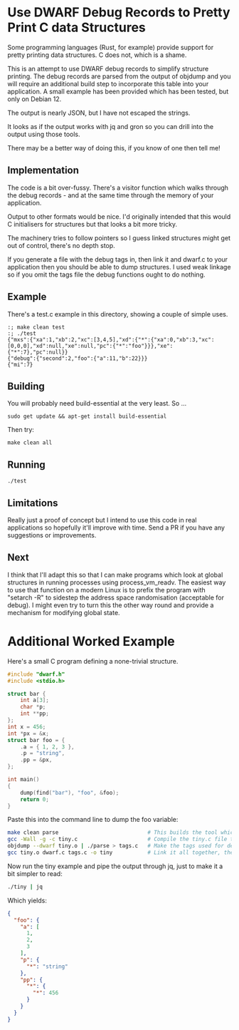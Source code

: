 # Use DWARF Debug Records to Pretty Print C data Structures

Some programming languages (Rust, for example) provide support for pretty
printing data structures. C does not, which is a shame.

This is an attempt to use DWARF debug records to simplify structure
printing. The debug records are parsed from the output of objdump and you
will require an additional build step to incorporate this table into your
application. A small example has been provided which has been tested,
but only on Debian 12.

The output is nearly JSON, but I have not escaped the strings.

It looks as if the output works with jq and gron so you can drill into
the output using those tools.

There may be a better way of doing this, if you know of one then tell me!

## Implementation

The code is a bit over-fussy. There's a visitor function which walks
through the debug records - and at the same time through the memory of
your application.

Output to other formats would be nice. I'd originally intended that this
would C initialisers for structures but that looks a bit more tricky.

The machinery tries to follow pointers so I guess linked structures
might get out of control, there's no depth stop.

If you generate a file with the debug tags in, then link it and dwarf.c
to your application then you should be able to dump structures. I used
weak linkage so if you omit the tags file the debug functions ought to
do nothing.

## Example

There's a test.c example in this directory, showing a couple of simple
uses.

```
:; make clean test
:; ./test
{"mxs":{"xa":1,"xb":2,"xc":[3,4,5],"xd":{"*":{"xa":0,"xb":3,"xc":[0,0,0],"xd":null,"xe":null,"pc":{"*":"foo"}}},"xe":{"*":7},"pc":null}}
{"debug":{"second":2,"foo":{"a":11,"b":22}}}
{"mi":7}
```

## Building

You will probably need build-essential at the very least. So ...

    sudo get update && apt-get install build-essential

Then try:

    make clean all

## Running

    ./test

## Limitations

Really just a proof of concept but I intend to use this code in real
applications so hopefully it'll improve with time. Send a PR if you have
any suggestions or improvements.

## Next

I think that I'll adapt this so that I can make programs which look at
global structures in running processes using process\_vm\_readv. The
easiest way to use that function on a modern Linux is to prefix the
program with "setarch -R" to sidestep the address space randomisation
(acceptable for debug). I might even try to turn this the other way
round and provide a mechanism for modifying global state.

# Additional Worked Example

Here's a small C program defining a none-trivial structure.

```C
#include "dwarf.h"
#include <stdio.h>

struct bar {
    int a[3];
    char *p;
    int **pp;
};
int x = 456;
int *px = &x;
struct bar foo = {
    .a = { 1, 2, 3 },
    .p = "string",
    .pp = &px,
};

int main()
{
    dump(find("bar"), "foo", &foo);
    return 0;
}
```

Paste this into the command line to dump the foo variable:

```bash
make clean parse                            # This builds the tool which parses the output from objdump
gcc -Wall -g -c tiny.c                      # Compile the tiny.c file to get an object
objdump --dwarf tiny.o | ./parse > tags.c   # Make the tags used for debug
gcc tiny.o dwarf.c tags.c -o tiny           # Link it all together, the target file, the code to dump data structures and the tag information.
```

Now run the tiny example and pipe the output through jq, just to make it a bit simpler to read:

```bash
./tiny | jq
```

Which yields:

```JSON
{
  "foo": {
    "a": [
      1,
      2,
      3
    ],
    "p": {
      "*": "string"
    },
    "pp": {
      "*": {
        "*": 456
      }
    }
  }
}
```

